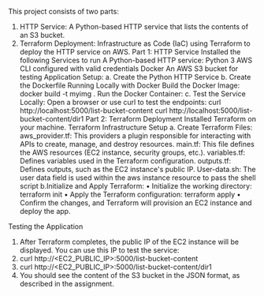 This project consists of two parts:
1.	HTTP Service: A Python-based HTTP service that lists the contents of an S3 bucket.
2.	Terraform Deployment: Infrastructure as Code (IaC) using Terraform to deploy the HTTP service on AWS.
Part 1: HTTP Service
  Installed the following Services to run A Python-based HTTP service:
    Python 3
    AWS CLI configured with valid credentials
    Docker
    An AWS S3 bucket for testing
Application Setup:
a. Create the Python HTTP Service
b. Create the Dockerfile
  Running Locally with Docker
  	Build the Docker Image:
  docker build -t myimg .
  	Run the Docker Container:
c.	Test the Service Locally:
  Open a browser or use curl to test the endpoints:
    curl http://localhost:5000/list-bucket-content
    curl http://localhost:5000/list-bucket-content/dir1
Part 2: Terraform Deployment
  Installed Terraform on your machine.
Terraform Infrastructure Setup
a.	Create Terraform Files:
    aws_provider.tf: This providers a plugin responsible for interacting with APIs to create, manage, and destroy resources.
    main.tf: This file defines the AWS resources (EC2 instance, security groups, etc.).
    variables.tf: Defines variables used in the Terraform configuration.
    outputs.tf: Defines outputs, such as the EC2 instance's public IP.
    User-data.sh: The user data field is used within the aws instance resource to pass the shell script
b.Initialize and Apply Terraform:
  •	Initialize the working directory:
    terraform init
  •	Apply the Terraform configuration:
    terraform apply
  •	Confirm the changes, and Terraform will provision an EC2 instance and deploy the app.

Testing the Application
1.	After Terraform completes, the public IP of the EC2 instance will be displayed. You can use this IP to test the service:
2.	curl http://<EC2_PUBLIC_IP>:5000/list-bucket-content
3.	curl http://<EC2_PUBLIC_IP>:5000/list-bucket-content/dir1
4.	You should see the content of the S3 bucket in the JSON format, as described in the assignment.

